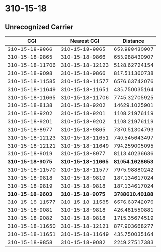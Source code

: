 # 310-15-18
## Unrecognized Carrier


| CGI | Nearest CGI | Distance |
|-----|-------------|----------|
| 310-15-18-9866 | 310-15-18-9865 | 653.988430907 |
| 310-15-18-9865 | 310-15-18-9866 | 653.988430907 |
| 310-15-18-11706 | 310-15-18-12123 | 5128.62724154 |
| 310-15-18-9098 | 310-15-18-9866 | 817.511360738 |
| 310-15-18-11585 | 310-15-18-11577 | 6576.63742076 |
| 310-15-18-11649 | 310-15-18-11651 | 435.750035164 |
| 310-15-18-11665 | 310-15-18-11706 | 7745.32705925 |
| 310-15-18-8138 | 310-15-18-9202 | 14629.1025901 |
| 310-15-18-9202 | 310-15-18-9201 | 1108.21976119 |
| 310-15-18-9201 | 310-15-18-9202 | 1108.21976119 |
| 310-15-18-8977 | 310-15-18-9865 | 7370.51304793 |
| 310-15-18-12123 | 310-15-18-11651 | 740.545643497 |
| 310-15-18-12121 | 310-15-18-11649 | 794.259005095 |
| 310-15-18-9019 | 310-15-18-8977 | 8113.40236636 |
| **310-15-18-9075** | **310-15-18-11665** | **81054.1628653** |
| 310-15-18-11570 | 310-15-18-11577 | 7975.98880242 |
| 310-15-18-9818 | 310-15-18-9819 | 187.134617024 |
| 310-15-18-9819 | 310-15-18-9818 | 187.134617024 |
| **310-15-18-9603** | **310-15-18-9075** | **3788610.40188** |
| 310-15-18-11577 | 310-15-18-11585 | 6576.63742076 |
| 310-15-18-9081 | 310-15-18-9818 | 426.481550881 |
| 310-15-18-9082 | 310-15-18-9818 | 1715.35674519 |
| 310-15-18-11650 | 310-15-18-12121 | 877.903668277 |
| 310-15-18-11651 | 310-15-18-11649 | 435.750035164 |
| 310-15-18-9858 | 310-15-18-9082 | 2249.27517383 |
